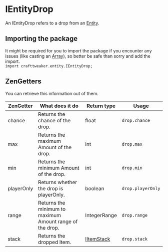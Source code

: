 # IEntityDrop

An IEntityDrop refers to a drop from an [Entity](/Vanilla/Entities/IEntityDefinition/).

## Importing the package
It might be required for you to import the package if you encounter any issues (like casting an [Array](/AdvancedFunctions/Arrays_and_Loops/)), so better be safe than sorry and add the import.  
`import crafttweaker.entity.IEntityDrop;`

## ZenGetters

You can retrieve this information out of them.

| ZenGetter  | What does it do                                          | Return type                             | Usage             |
|------------|----------------------------------------------------------|-----------------------------------------|-------------------|
| chance     | Returns the chance of the drop.                          | float                                   | `drop.chance`     |
| max        | Returns the maximum Amount of the drop.                  | int                                     | `drop.max`        |
| min        | Returns the minimum Amount of the drop.                  | int                                     | `drop.min`        |
| playerOnly | Returns whether the drop is playerOnly.                  | boolean                                 | `drop.playerOnly` |
| range      | Returns the minimum to maximum Amount range of the drop. | IntegerRange                            | `drop.range`      |
| stack      | Returns the dropped Item.                                | [IItemStack](/Vanilla/Items/IItemStack/) | `drop.stack`      |